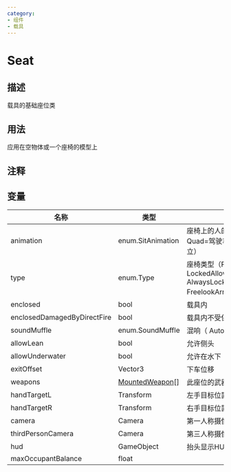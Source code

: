 ```yaml
---
category: 
- 组件
- 载具
---
```

# Seat

## 描述

载具的基础座位类

## 用法

应用在空物体或一个座椅的模型上

## 注释

## 变量
| 名称 | 类型 | 描述 |
| ----------- | ----------- | ----------- |
| animation | enum.SitAnimation | 座椅上的人的动作（Chair=坐下, Quad=驾驶车辆, Standing=站立） |
| type | enum.Type | 座椅类型（FreelookUnarmed, LockedAllowFreelookUnarmed, AlwaysLockedUnarmed, FreelookArmed） |
| enclosed | bool | 载具内 |
| enclosedDamagedByDirectFire | bool | 载具内不受保护 |
| soundMuffle | enum.SoundMuffle | 混响（ Auto, On, Off ） |
| allowLean | bool | 允许侧头 |
| allowUnderwater | bool | 允许在水下 |
| exitOffset | Vector3 | 下车位移 |
| weapons | [MountedWeapon](./MountedWeapon.md)[] | 此座位的武器 |
| handTargetL | Transform | 左手目标位置 |
| handTargetR | Transform | 右手目标位置 |
| camera | Camera | 第一人称摄像机 |
| thirdPersonCamera | Camera | 第三人称摄像机 |
| hud | GameObject | 抬头显示HUB |
| maxOccupantBalance | float |  |
